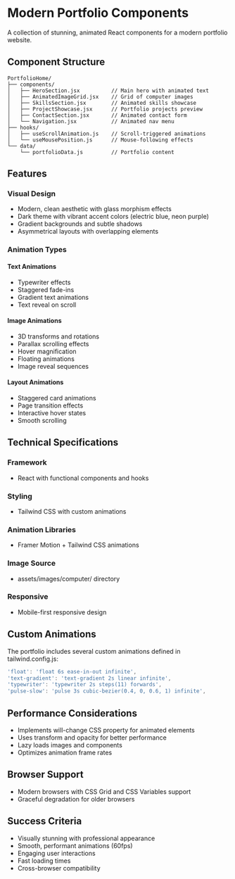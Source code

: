 # Modern Portfolio Components

A collection of stunning, animated React components for a modern portfolio website.

## Component Structure

```
PortfolioHome/
├── components/
│   ├── HeroSection.jsx          // Main hero with animated text
│   ├── AnimatedImageGrid.jsx    // Grid of computer images
│   ├── SkillsSection.jsx        // Animated skills showcase
│   ├── ProjectShowcase.jsx      // Portfolio projects preview
│   ├── ContactSection.jsx       // Animated contact form
│   └── Navigation.jsx           // Animated nav menu
├── hooks/
│   ├── useScrollAnimation.js    // Scroll-triggered animations
│   └── useMousePosition.js      // Mouse-following effects
└── data/
    └── portfolioData.js         // Portfolio content
```

## Features

### Visual Design
- Modern, clean aesthetic with glass morphism effects
- Dark theme with vibrant accent colors (electric blue, neon purple)
- Gradient backgrounds and subtle shadows
- Asymmetrical layouts with overlapping elements

### Animation Types

#### Text Animations
- Typewriter effects
- Staggered fade-ins
- Gradient text animations
- Text reveal on scroll

#### Image Animations
- 3D transforms and rotations
- Parallax scrolling effects
- Hover magnification
- Floating animations
- Image reveal sequences

#### Layout Animations
- Staggered card animations
- Page transition effects
- Interactive hover states
- Smooth scrolling

## Technical Specifications

### Framework
- React with functional components and hooks

### Styling
- Tailwind CSS with custom animations

### Animation Libraries
- Framer Motion + Tailwind CSS animations

### Image Source
- assets/images/computer/ directory

### Responsive
- Mobile-first responsive design

## Custom Animations

The portfolio includes several custom animations defined in tailwind.config.js:

```javascript
'float': 'float 6s ease-in-out infinite',
'text-gradient': 'text-gradient 2s linear infinite',
'typewriter': 'typewriter 2s steps(11) forwards',
'pulse-slow': 'pulse 3s cubic-bezier(0.4, 0, 0.6, 1) infinite',
```

## Performance Considerations

- Implements will-change CSS property for animated elements
- Uses transform and opacity for better performance
- Lazy loads images and components
- Optimizes animation frame rates

## Browser Support

- Modern browsers with CSS Grid and CSS Variables support
- Graceful degradation for older browsers

## Success Criteria

- Visually stunning with professional appearance
- Smooth, performant animations (60fps)
- Engaging user interactions
- Fast loading times
- Cross-browser compatibility